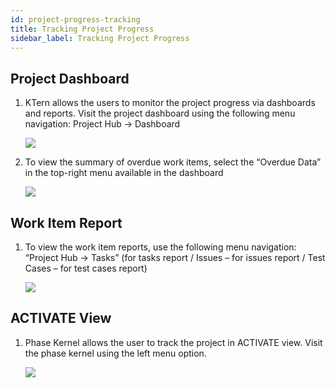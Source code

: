```yaml
---
id: project-progress-tracking
title: Tracking Project Progress
sidebar_label: Tracking Project Progress
---
```


## Project Dashboard

1. KTern allows the users to monitor the project progress via dashboards and reports. Visit the project
   dashboard using the following menu navigation: Project Hub -> Dashboard

   ![](https://storage.googleapis.com/ktern-docs-files/pd-1.png)

2. To view the summary of overdue work items, select the “Overdue Data” in the top-right menu
   available in the dashboard

   ![](https://storage.googleapis.com/ktern-public-files/product-documentation/project-dashboard.png)

## Work Item Report

1. To view the work item reports, use the following menu navigation: “Project Hub -> Tasks” (for tasks
   report / Issues – for issues report / Test Cases – for test cases report)

   ![](https://storage.googleapis.com/ktern-public-files/product-documentation/work-item-wizard.png)

## ACTIVATE View

1. Phase Kernel allows the user to track the project in ACTIVATE view. Visit the phase kernel using the
   left menu option.

   ![](https://storage.googleapis.com/ktern-docs-files/phase-kernel.png)
